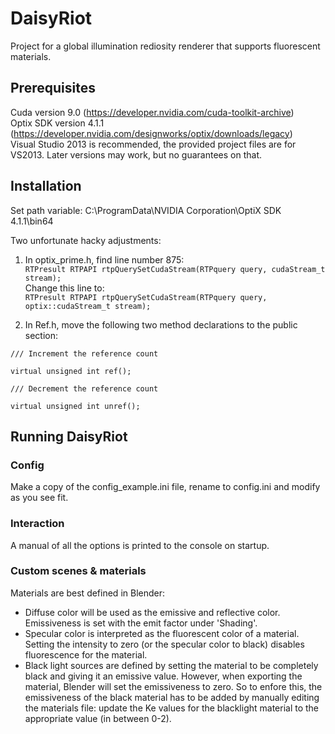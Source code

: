 # DaisyRiot
Project for a global illumination rediosity renderer that supports fluorescent materials.

## Prerequisites
Cuda version 9.0 (https://developer.nvidia.com/cuda-toolkit-archive)   
Optix SDK version 4.1.1 (https://developer.nvidia.com/designworks/optix/downloads/legacy)   
Visual Studio 2013 is recommended, the provided project files are for VS2013. Later versions may work, but no guarantees on that.

## Installation
Set path variable: C:\ProgramData\NVIDIA Corporation\OptiX SDK 4.1.1\bin64

Two unfortunate hacky adjustments:

1) In optix_prime.h, find line number 875:   
`RTPresult RTPAPI rtpQuerySetCudaStream(RTPquery query, cudaStream_t stream);`  
Change this line to:   
`RTPresult RTPAPI rtpQuerySetCudaStream(RTPquery query, optix::cudaStream_t stream);`

2) In Ref.h, move the following two method declarations to the public section: 
```
/// Increment the reference count

virtual unsigned int ref();

/// Decrement the reference count

virtual unsigned int unref();
```

## Running DaisyRiot

### Config
Make a copy of the config_example.ini file, rename to config.ini and modify as you see fit. 

### Interaction
A manual of all the options is printed to the console on startup.

### Custom scenes & materials
Materials are best defined in Blender: 
* Diffuse color will be used as the emissive and reflective color. Emissiveness is set with the emit factor under 'Shading'.
* Specular color is interpreted as the fluorescent color of a material. Setting the intensity to zero (or the specular color to black) disables fluorescence for the material.
* Black light sources are defined by setting the material to be completely black and giving it an emissive value. However, when exporting the material, Blender will set the emissiveness to zero. So to enfore this, the emissiveness of the black material has to be added by manually editing the materials file: update the Ke values for the blacklight material to the appropriate value (in between 0-2).
